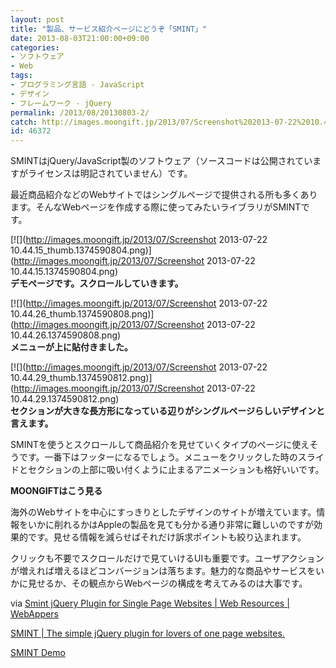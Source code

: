 ```yaml
---
layout: post
title: "製品、サービス紹介ページにどうぞ「SMINT」"
date: 2013-08-03T21:00:00+09:00
categories:
- ソフトウェア
- Web
tags: 
- プログラミング言語 - JavaScript
- デザイン
- フレームワーク - jQuery
permalink: /2013/08/20130803-2/
catch: http://images.moongift.jp/2013/07/Screenshot%202013-07-22%2010.44.26_thumb.1374590808.png
id: 46372
---
```

SMINTはjQuery/JavaScript製のソフトウェア（ソースコードは公開されていますがライセンスは明記されていません）です。

  
  

最近商品紹介などのWebサイトではシングルページで提供される所も多くあります。そんなWebページを作成する際に使ってみたいライブラリがSMINTです。

  

[![](http://images.moongift.jp/2013/07/Screenshot 2013-07-22 10.44.15_thumb.1374590804.png)](http://images.moongift.jp/2013/07/Screenshot 2013-07-22 10.44.15.1374590804.png)  
**デモページです。スクロールしていきます。**

  

[![](http://images.moongift.jp/2013/07/Screenshot 2013-07-22 10.44.26_thumb.1374590808.png)](http://images.moongift.jp/2013/07/Screenshot 2013-07-22 10.44.26.1374590808.png)  
**メニューが上に貼付きました。**

  

[![](http://images.moongift.jp/2013/07/Screenshot 2013-07-22 10.44.29_thumb.1374590812.png)](http://images.moongift.jp/2013/07/Screenshot 2013-07-22 10.44.29.1374590812.png)  
**セクションが大きな長方形になっている辺りがシングルページらしいデザインと言えます。**

  

SMINTを使うとスクロールして商品紹介を見せていくタイプのページに使えそうです。一番下はフッターになるでしょう。メニューをクリックした時のスライドとセクションの上部に吸い付くように止まるアニメーションも格好いいです。

  
  
  

**MOONGIFTはこう見る**

  

海外のWebサイトを中心にすっきりとしたデザインのサイトが増えています。情報をいかに削れるかはAppleの製品を見ても分かる通り非常に難しいのですが効果的です。見せる情報を減らせばそれだけ訴求ポイントも絞り込まれます。

  

クリックも不要でスクロールだけで見ていけるUIも重要です。ユーザアクションが増えれば増えるほどコンバージョンは落ちます。魅力的な商品やサービスをいかに見せるか、その観点からWebページの構成を考えてみるのは大事です。

  

via [Smint jQuery Plugin for Single Page Websites | Web Resources | WebAppers](http://www.webappers.com/2013/07/19/smint-jquery-plugin-for-single-page-websites/)

  

[SMINT | The simple jQuery plugin for lovers of one page websites.](http://www.outyear.co.uk/smint/)

  
  

[SMINT Demo](http://www.outyear.co.uk/smint/demo/)

